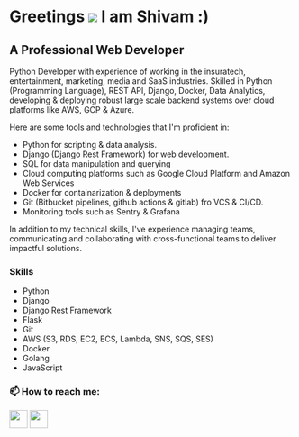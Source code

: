 Greetings ![](https://em-content.zobj.net/source/animated-noto-color-emoji/356/waving-hand_1f44b.gif) I am Shivam :)
=====================================================================================================================================

A Professional Web Developer
----------------------
Python Developer with experience of working in the insuratech, entertainment, marketing, media and SaaS industries. Skilled in Python (Programming Language), REST API, Django, Docker, Data Analytics, developing & deploying robust large scale backend systems over cloud platforms like AWS, GCP & Azure.

Here are some tools and technologies that I'm proficient in:

- Python for scripting & data analysis.
- Django (Django Rest Framework) for web development.
- SQL for data manipulation and querying
- Cloud computing platforms such as Google Cloud Platform and Amazon Web Services
- Docker for containarization & deployments
- Git (Bitbucket pipelines, github actions & gitlab) fro VCS & CI/CD.
- Monitoring tools such as Sentry & Grafana

In addition to my technical skills, I've experience managing teams, communicating and collaborating with cross-functional teams to deliver impactful solutions.

### Skills
- Python
- Django
- Django Rest Framework
- Flask
- Git
- AWS (S3, RDS, EC2, ECS, Lambda, SNS, SQS, SES)
- Docker
- Golang
- JavaScript

### 📫 How to reach me:
<p align="left"> <a href="https://github.com/Shivam-python" target="_blank" rel="noreferrer"><img src="https://raw.githubusercontent.com/danielcranney/readme-generator/main/public/icons/socials/github.svg" width="32" height="32" /></a> <a href="https://www.linkedin.com/in/shivam-pathak-471015194/" target="_blank" rel="noreferrer"><img src="https://raw.githubusercontent.com/danielcranney/readme-generator/main/public/icons/socials/linkedin.svg" width="32" height="32" /></a></p>
